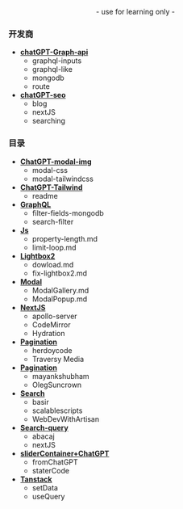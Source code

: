 <p align="center">
    - use for learning only -
</p>

### 开发商
- [**chatGPT-Graph-api**](https://github.com/SinsamutQ/fontend/tree/main/ChatGPT-Graph-api)
    - graphql-inputs
    - graphql-like
    - mongodb
    - route
- [**chatGPT-seo**](https://github.com/SinsamutQ/fontend/tree/main/ChatGPT-seo)
    - blog
    - nextJS
    - searching

### 目录
- [**ChatGPT-modal-img**](https://github.com/SinsamutQ/fontend/tree/main/ChatGPT-modal-img)
    - modal-css
    - modal-tailwindcss
- [**ChatGPT-Tailwind**](https://github.com/SinsamutQ/fontend/tree/main/ChatGPT-Tailwind)
    - readme
- [**GraphQL**](https://github.com/SinsamutQ/fontend/tree/main/GraphQL)
    - filter-fields-mongodb
    - search-filter
- [**Js**](https://github.com/SinsamutQ/fontend/tree/main/Js)
    - property-length.md
    - limit-loop.md
- [**Lightbox2**](https://github.com/SinsamutQ/fontend/tree/main/Lightbox2)
    - dowload.md
    - fix-lightbox2.md
- [**Modal**](https://github.com/SinsamutQ/fontend/tree/main/modal)
    - ModalGallery.md
    - ModalPopup.md
- [**NextJS**](https://github.com/SinsamutQ/fontend/tree/main/NextJS)
    - apollo-server
    - CodeMirror
    - Hydration
- [**Pagination**](https://github.com/SinsamutQ/fontend/tree/main/Pagination)
    - herdoycode
    - Traversy Media
- [**Pagination**](https://github.com/SinsamutQ/fontend/tree/main/Pagination)
    - mayankshubham
    - OlegSuncrown
- [**Search**](https://github.com/SinsamutQ/fontend/tree/main/Search)
    - basir
    - scalablescripts
    - WebDevWithArtisan
- [**Search-query**](https://github.com/SinsamutQ/fontend/tree/main/Search-query)
    - abacaj
    - nextJS
- [**sliderContainer+ChatGPT**](https://github.com/SinsamutQ/fontend/tree/main/sliderContainer+ChatGPT)
    - fromChatGPT
    - staterCode
- [**Tanstack**](https://github.com/SinsamutQ/fontend/tree/main/Tanstack)
    - setData
    - useQuery
